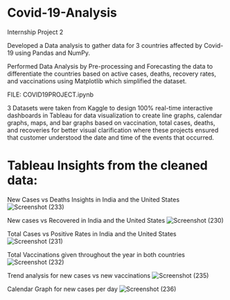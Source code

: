# Covid-19-Analysis

Internship Project 2

Developed a Data analysis to gather data for 3 countries affected by Covid-19 using Pandas and NumPy.

Performed Data Analysis by Pre-processing and Forecasting the data to differentiate the countries based on active cases, deaths, recovery rates, and vaccinations 
using Matplotlib which simplified the dataset.

FILE: COVID19PROJECT.ipynb

3 Datasets were taken from Kaggle to design 100% real-time interactive dashboards in Tableau for data visualization to create line graphs, calendar graphs, maps, 
and bar graphs based on vaccination, total cases, deaths, and recoveries for better visual clarification where these projects ensured that customer understood the 
date and time of the events that occurred.


# Tableau Insights from the cleaned data:

New Cases vs Deaths Insights in India and the United States
![Screenshot (233)](https://github.com/Jeswin21/Covid-19-Analysis/assets/85884215/4b57bfc8-0da9-4b5c-baf1-304c127d863c)

New cases vs Recovered in India and the United States
![Screenshot (230)](https://github.com/Jeswin21/Covid-19-Analysis/assets/85884215/17109b7e-319b-44a2-b81e-0d6d38e149a1)

Total Cases vs Positive Rates in India and the United States
![Screenshot (231)](https://github.com/Jeswin21/Covid-19-Analysis/assets/85884215/c340881c-608d-418b-8b91-a0c764abe084)

Total Vaccinations given throughout the year in both countries
![Screenshot (232)](https://github.com/Jeswin21/Covid-19-Analysis/assets/85884215/a9131fee-2f35-4ed5-9d1f-dd6ed3a189f6)

Trend analysis for new cases vs new vaccinations
![Screenshot (235)](https://github.com/Jeswin21/Covid-19-Analysis/assets/85884215/4cb5d221-73ad-4f13-9595-0a451b6270dc)

Calendar Graph for new cases per day
![Screenshot (236)](https://github.com/Jeswin21/Covid-19-Analysis/assets/85884215/9e01d6b9-e0f2-48c4-b517-3c050c511d8c)




